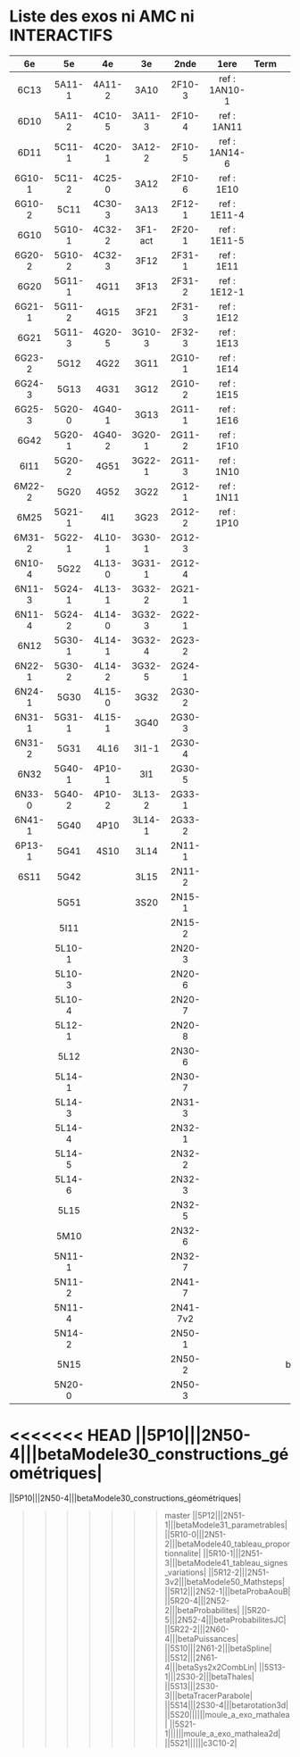 # Liste des exos ni AMC ni INTERACTIFS

|6e|5e|4e|3e|2nde|1ere|Term|Reste|
|:-:|:-:|:-:|:-:|:-:|:-:|:-:|:-:|
|6C13|5A11-1|4A11-2|3A10|2F10-3|ref : 1AN10-1||MG32_3F13|
|6D10|5A11-2|4C10-5|3A11-3|2F10-4|ref : 1AN11||CM020|
|6D11|5C11-1|4C20-1|3A12-2|2F10-5|ref : 1AN14-6||CM021|
|6G10-1|5C11-2|4C25-0|3A12|2F10-6|ref : 1E10||ExC100|
|6G10-2|5C11|4C30-3|3A13|2F12-1|ref : 1E11-4||HPC100|
|6G10|5G10-1|4C32-2|3F1-act|2F20-1|ref : 1E11-5||PEA11-1|
|6G20-2|5G10-2|4C32-3|3F12|2F31-1|ref : 1E11||PEA11|
|6G20|5G11-1|4G11|3F13|2F31-2|ref : 1E12-1||PEA12|
|6G21-1|5G11-2|4G15|3F21|2F31-3|ref : 1E12||PEA13|
|6G21|5G11-3|4G20-5|3G10-3|2F32-3|ref : 1E13||PEG20|
|6G23-2|5G12|4G22|3G11|2G10-1|ref : 1E14||PEG21|
|6G24-3|5G13|4G31|3G12|2G10-2|ref : 1E15||PEG22|
|6G25-3|5G20-0|4G40-1|3G13|2G11-1|ref : 1E16||PEG23|
|6G42|5G20-1|4G40-2|3G20-1|2G11-2|ref : 1F10||PEG24|
|6I11|5G20-2|4G51|3G22-1|2G11-3|ref : 1N10||P003|
|6M22-2|5G20|4G52|3G22|2G12-1|ref : 1N11||P004|
|6M25|5G21-1|4I1|3G23|2G12-2|ref : 1P10||P005|
|6M31-2|5G22-1|4L10-1|3G30-1|2G12-3|||P006|
|6N10-4|5G22|4L13-0|3G31-1|2G12-4|||P007|
|6N11-3|5G24-1|4L13-1|3G32-2|2G21-1|||P008|
|6N11-4|5G24-2|4L14-0|3G32-3|2G22-1|||P009|
|6N12|5G30-1|4L14-1|3G32-4|2G23-2|||P010|
|6N22-1|5G30-2|4L14-2|3G32-5|2G24-1|||P011|
|6N24-1|5G30|4L15-0|3G32|2G30-2|||P012|
|6N31-1|5G31-1|4L15-1|3G40|2G30-3|||P013|
|6N31-2|5G31|4L16|3I1-1|2G30-4|||P014|
|6N32|5G40-1|4P10-1|3I1|2G30-5|||beta2F31|
|6N33-0|5G40-2|4P10-2|3L13-2|2G33-1|||beta3F23|
|6N41-1|5G40|4P10|3L14-1|2G33-2|||beta3G15|
|6P13-1|5G41|4S10|3L14|2N11-1|||beta3G41|
|6S11|5G42||3L15|2N11-2|||beta3S20-1|
||5G51||3S20|2N15-1|||beta3s21|
||5I11|||2N15-2|||beta4C31|
||5L10-1|||2N20-3|||beta4G20-3|
||5L10-3|||2N20-6|||beta4G20-4|
||5L10-4|||2N20-7|||beta5G30-2|
||5L12-1|||2N20-8|||beta6C33-1|
||5L12|||2N30-6|||beta6test2|
||5L14-1|||2N30-7|||beta6test2021|
||5L14-3|||2N31-3|||betaAsymptotesObliques|
||5L14-4|||2N32-1|||betaEqCarreDansC|
||5L14-5|||2N32-2|||betaEqValAbs|
||5L14-6|||2N32-3|||betaEquations|
||5L15|||2N32-5|||betaEquationsLog|
||5M10|||2N32-6|||betaExo3d|
||5N11-1|||2N32-7|||betaExoLimite|
||5N11-2|||2N41-7|||betaExoSimpleMatthieu|
||5N11-4|||2N41-7v2|||betaModele10_simple_question-reponse|
||5N14-2|||2N50-1|||betaModele11_parametrable|
||5N15|||2N50-2|||betaModele20_plusieurs_types_de_questions|
||5N20-0|||2N50-3|||betaModele21_parametrables|
<<<<<<< HEAD
||5P10|||2N50-4|||betaModele30_constructions_géométriques|
=======
||5P10|||2N50-4|||betaModele30_constructions_géométriques|
>>>>>>> master
||5P12|||2N51-1|||betaModele31_parametrables|
||5R10-0|||2N51-2|||betaModele40_tableau_proportionnalite|
||5R10-1|||2N51-3|||betaModele41_tableau_signes_variations|
||5R12-2|||2N51-3v2|||betaModele50_Mathsteps|
||5R12|||2N52-1|||betaProbaAouB|
||5R20-4|||2N52-2|||betaProbabilites|
||5R20-5|||2N52-4|||betaProbabilitesJC|
||5R22-2|||2N60-4|||betaPuissances|
||5S10|||2N61-2|||betaSpline|
||5S12|||2N61-4|||betaSys2x2CombLin|
||5S13-1|||2S30-2|||betaThales|
||5S13|||2S30-3|||betaTracerParabole|
||5S14|||2S30-4|||betarotation3d|
||5S20||||||moule_a_exo_mathalea|
||5S21-1||||||moule_a_exo_mathalea2d|
||5S21||||||c3C10-2|
